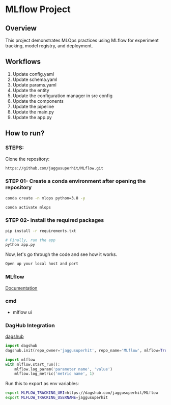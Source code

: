 # MLflow Project

## Overview

This project demonstrates MLOps practices using MLflow for experiment tracking, model registry, and deployment.

## Workflows

1. Update config.yaml
2. Update schema.yaml
3. Update params.yaml
4. Update the entity
5. Update the configuration manager in src config
6. Update the components
7. Update the pipeline
8. Update the main.py
9. Update the app.py

## How to run?

### STEPS:

Clone the repository:

```bash
https://github.com/jaggusuperhit/MLflow.git
```

### STEP 01- Create a conda environment after opening the repository

```bash
conda create -n mlops python=3.8 -y
```

```bash
conda activate mlops
```

### STEP 02- install the required packages

```bash
pip install -r requirements.txt
```

```bash
# Finally, run the app
python app.py
```

Now, let's go through the code and see how it works.

```bash
Open up your local host and port
```

### MLflow

[Documentation](https://www.mlflow.org/docs/latest/index.html)

### cmd

- mlflow ui

### DagHub Integration

[dagshub](https://dagshub.com/)

```python
import dagshub
dagshub.init(repo_owner='jaggusuperhit', repo_name='MLflow', mlflow=True)

import mlflow
with mlflow.start_run():
    mlflow.log_param('parameter name', 'value')
    mlflow.log_metric('metric name', 1)
```

Run this to export as env variables:

```bash
export MLFLOW_TRACKING_URI=https://dagshub.com/jaggusuperhit/MLflow
export MLFLOW_TRACKING_USERNAME=jaggusuperhit
```

